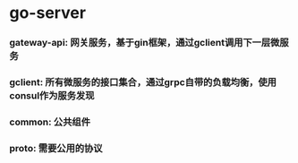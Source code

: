 # go-server

### gateway-api: 网关服务，基于gin框架，通过gclient调用下一层微服务
### gclient:     所有微服务的接口集合，通过grpc自带的负载均衡，使用consul作为服务发现
### common:      公共组件
### proto:       需要公用的协议 
